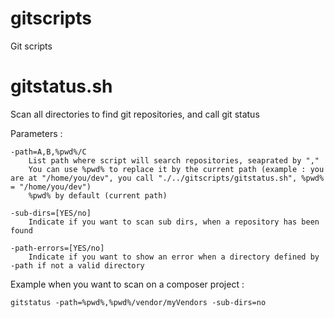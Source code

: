 gitscripts
==========

Git scripts

gitstatus.sh
============

Scan all directories to find git repositories, and call git status

Parameters :

    -path=A,B,%pwd%/C
        List path where script will search repositories, seaprated by ","
        You can use %pwd% to replace it by the current path (example : you are at "/home/you/dev", you call "./../gitscripts/gitstatus.sh", %pwd% = "/home/you/dev")
        %pwd% by default (current path)

    -sub-dirs=[YES/no]
        Indicate if you want to scan sub dirs, when a repository has been found

    -path-errors=[YES/no]
        Indicate if you want to show an error when a directory defined by -path if not a valid directory

Example when you want to scan on a composer project :

    gitstatus -path=%pwd%,%pwd%/vendor/myVendors -sub-dirs=no

    